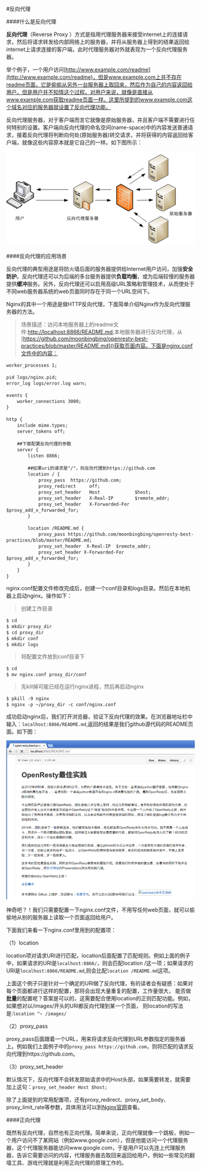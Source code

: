 #反向代理

####什么是反向代理

**反向代理**（Reverse Proxy ）方式是指用代理服务器来接受internet上的连接请求，然后将请求转发给内部网络上的服务器，并将从服务器上得到的结果返回给internet上请求连接的客户端，此时代理服务器对外就表现为一个反向代理服务器。

举个例子，一个用户访问[http://www.example.com/readme](http://www.example.com/readme)，但是www.example.com上并不存在readme页面，它是偷偷从另外一台服务器上取回来，然后作为自己的内容返回给用户。但是用户并不知情这个过程。对用户来说，就像是直接从www.example.com获取readme页面一样。这里所提到的www.example.com这个域名对应的服务器就设置了反向代理功能。

反向代理服务器，对于客户端而言它就像是原始服务器，并且客户端不需要进行任何特别的设置。客户端向反向代理的命名空间(name-space)中的内容发送普通请求，接着反向代理将判断向何处(原始服务器)转交请求，并将获得的内容返回给客户端，就像这些内容原本就是它自己的一样。如下图所示：

![proxy](/ngx/proxy.png)

####反向代理的应用场景

反向代理的典型用途是将防火墙后面的服务器提供给Internet用户访问，加强**安全防护**。反向代理还可以为后端的多台服务器提供**负载均衡**，或为后端较慢的服务器提供**缓冲**服务。另外，反向代理还可以启用高级URL策略和管理技术，从而使处于不同web服务器系统的web页面同时存在于同一个URL空间下。

Nginx的其中一个用途是做HTTP反向代理，下面简单介绍Nginx作为反向代理服务器的方法。

>场景描述：访问本地服务器上的readme文件:[http://localhost:8866/README.md](),本地服务器进行反向代理，从[https://github.com/moonbingbing/openresty-best-practices/blob/master/README.md]()获取页面内容。下面是nginx.conf文件中的内容：

```
worker_processes 1;

pid logs/nginx.pid;
error_log logs/error.log warn;

events {
    worker_connections 3000;
}

http {
    include mime.types;
    server_tokens off;

	##下面配置反向代理的参数
    server {
        listen 8866;

        ##如果uri的请求是"/"，则反向代理到https://github.com
        location / {
            proxy_pass  https://github.com;
            proxy_redirect     off;
            proxy_set_header   Host             $host;
            proxy_set_header   X-Real-IP        $remote_addr;
            proxy_set_header   X-Forwarded-For  $proxy_add_x_forwarded_for;
        }

        location /README.md {
            proxy_pass https://github.com/moonbingbing/openresty-best-practices/blob/master/README.md;
            proxy_set_header  X-Real-IP  $remote_addr;
            proxy_set_header X-Forwarded-For $proxy_add_x_forwarded_for;
        }
    }
}
```

nginx.conf配置文件修改完成后，创建一个conf目录和logs目录。然后在本地机器上启动nginx。操作如下：

>创建工作目录

```
$ cd
$ mkdir proxy_dir
$ cd proxy_dir
$ mkdir conf
$ mkdir logs
```

>将配置文件放到conf目录下

```
$ cd
$ mv nginx.conf proxy_dir/conf
```

>先kill掉可能已经在运行nginx进程，然后再启动nginx

```
$ pkill -9 nginx
$ nginx -p ~/proxy_dir -c conf/nginx.conf  
```

成功启动nginx后，我们打开浏览器，验证下反向代理的效果。在浏览器地址栏中输入：```localhost:8866/README.md```,返回的结果是我们github源代码的README页面。如下图：

![proxy_example](/ngx/proxy_example.png)

神奇吧？！我们只需要配置一下nginx.conf文件，不用写任何web页面，就可以偷偷地从别的服务器上读取一个页面返回给用户。

下面我们来看一下nginx.conf里用到的配置项：

（1）location

location项对请求URI进行匹配，location后面配置了匹配规则。例如上面的例子中，如果请求的URI是```localhost:8866/```，则会匹配location /这一项；如果请求的URI是```localhost:8866/README.md```,则会比配```location /README.md```这项。

上面这个例子只是针对一个确定的URI做了反向代理，有的读者会有疑惑：如果对每个页面都进行这样的配置，那将会出现大量重复的配置，工作量很大，
能否做**批量**的配置呢？答案是可以的，这需要配合使用location的正则匹配功能。例如，如果想对以/images/开头的URI都反向代理到某一个页面，
则location的写法是:```location ^~ /images/```

（2）proxy_pass

proxy_pass后面跟着一个URL，用来将请求反向代理到URL参数指定的服务器上。例如我们上面例子中的```proxy_pass https://github.com```，则将匹配的请求反向代理到https://github.com。

（3）proxy_set_header

默认情况下，反向代理不会转发原始请求中的Host头部，如果需要转发，就需要加上这句：```proxy_set_header Host $host;```

除了上面提到的常用配置项，还有proxy_redirect、proxy_set_body、proxy_limit_rate等参数，具体用法可以到[Nginx官网](http://nginx.org/en/docs/http/ngx_http_proxy_module.html)查看。

####正向代理

既然有反向代理，自然也有正向代理。简单来说，正向代理就像一个跳板，例如一个用户访问不了某网站（例如www.google.com），但是他能访问一个代理服务器，这个代理服务器能访问www.google.com，于是用户可以先连上代理服务器，告诉它需要访问的内容，代理服务器去取回来返回给用户。例如一些常见的翻墙工具、游戏代理就是利用正向代理的原理工作的。
